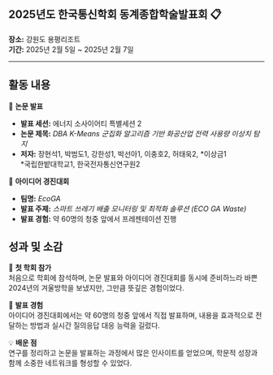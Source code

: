 ## 2025년도 한국통신학회 동계종합학술발표회 📋

**장소:** 강원도 용평리조트  
**기간:** 2025년 2월 5일 ~ 2025년 2월 7일

---

## 활동 내용

📌 **논문 발표**

- **발표 세션:** 에너지 소사이어티 특별세션 2
- **논문 제목:** _DBA K-Means 군집화 알고리즘 기반 화공산업 전력 사용량 이상치 탐지_
- **저자:** 장현석1, 박범도1, 강한성1, 박선아1, 이충호2, 허태욱2, \*이상금1  
  \*국립한밭대학교1, 한국전자통신연구원2

📌 **아이디어 경진대회**

- **팀명:** _EcoGA_
- **발표 주제:** _스마트 쓰레기 배출 모니터링 및 최적화 솔루션 (ECO GA Waste)_
- **발표 경험:** 약 60명의 청중 앞에서 프레젠테이션 진행

## 성과 및 소감

🎤 **첫 학회 참가**  
처음으로 학회에 참석하며, 논문 발표와 아이디어 경진대회를 동시에 준비하느라 바쁜 2024년의 겨울방학을 보냈지만, 그만큼 뜻깊은 경험이었다.

🎯 **발표 경험**  
아이디어 경진대회에서는 약 60명의 청중 앞에서 직접 발표하며, 내용을 효과적으로 전달하는 방법과 실시간 질의응답 대응 능력을 길렀다.

💡 **배운 점**  
연구를 정리하고 논문을 발표하는 과정에서 많은 인사이트를 얻었으며, 학문적 성장과 함께 소중한 네트워크를 형성할 수 있었다.
